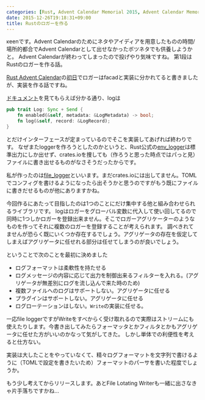```yaml
---
categories: [Rust, Advent Calendar Memorial 2015, Advent Calendar Memorial]
date: 2015-12-26T19:18:31+09:00
title: Rustのロガーを作る
---
```

κeenです。Advent Calendarのためにネタやアイディアを用意したものの時間/場所的都合でAdvent Calendarとして出せなかったボツネタでも供養しようかと。
Advent Calendarが終わってしまったので投げやり気味ですね。
第1段はRustのロガーを作る話。

[Rust Advent Calendar](http://qiita.com/advent-calendar/2015/rust-lang)の[初日](//KeenS.github.io/blog/2015/11/14/rustdechiisanatsu_ruwotsukuttemiru/)でロガーはfacadと実装に分かれてると書きましたが、実装を作る話ですね。
<!--more-->
[ドキュメント](https://doc.rust-lang.org/log/log/index.html)を見てもらえば分かる通り、logは

``` rust
pub trait Log: Sync + Send {
    fn enabled(&self, metadata: &LogMetadata) -> bool;
    fn log(&self, record: &LogRecord);
}
```

とだけインターフェースが定まっているのでそこを実装してあげれば終わりです。
なぜまたloggerを作ろうとしたのかというと、Rust公式の[env_logger](https://crates.io/crates/env_logger/)は標準出力にしか出せず、crates.ioを捜しても（作ろうと思った時点ではパっと見）ファイルに書き出せるものがなさそうだったからです。

私が作ったのは[file_logger](https://github.com/KeenS/file_logger)といいます。まだcrates.ioには出してません。TOMLでコンフィグを書けるようになったら出そうかと思うのですがもう既にファイルに書きだせるものが他にありますかね。

今回作るにあたって目指したのは1つのことにだけ集中する他と組み合わせられるライブラリです。
logはロガーをグローバル変数に代入して使い回してるので同時に1つしかロガーを登録出来ません。そこでロガーアグリケーターのようなものを作ってそれに複数のロガーを登録することが考えられます。
調べきれてませんが恐らく既にいくつか存在するでしょう。アグリゲータの存在を仮定してしまえばアグリゲータに任せれる部分は任せてしまうのが良いでしょう。

ということで次のことを最初に決めました

* ログフォーマットは柔軟性を持たせる
* ログメッセージの内容に応じて出力を制御出来るフィルターを入れる。(アグリゲータが無差別にログを流し込んで来た時のため)
* 複数ファイルへのログはサポートしない。アグリゲータに任せる
* プラグインはサポートしない。アグリゲータに任せる
* ログローテーションはしない。`Write`の実装に任せる。

一応file loggerですがWriteをすべからく受け取れるので実際はストリームにも使えたりします。今書き出してみたらフォーマッタとかフィルタとかもアグリゲータに任せた方がいいのかなって気がしてきた。
しかし単体での利便性を考えると仕方ない。


実装は大したことをやっていなくて、精々ログフォーマットを文字列で書けるように（TOMLで設定を書きたいため）フォーマットのパーサを書いた程度でしょうか。


もう少し考えてからリリースします。あとFile Lotating Writerも一緒に出さなきゃ片手落ちですかね…
